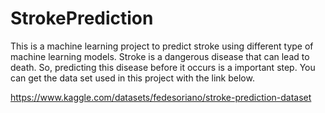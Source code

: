 # StrokePrediction
This is a machine learning project to predict stroke using different type of machine learning models. Stroke is a dangerous disease that can lead to death. So, predicting this disease before it occurs is a important step. You can get the data set used in this project with the link below.

https://www.kaggle.com/datasets/fedesoriano/stroke-prediction-dataset
